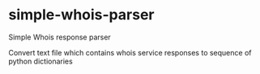 # simple-whois-parser

Simple Whois response parser

Convert text file which contains whois service responses to sequence of python dictionaries
